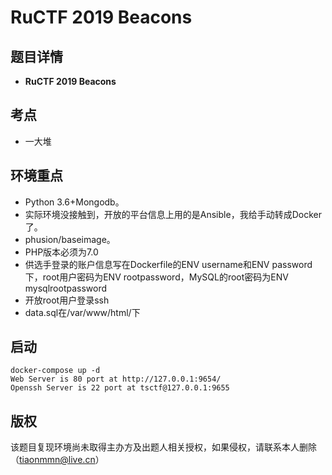 # RuCTF 2019 Beacons

## 题目详情

- **RuCTF 2019 Beacons**

## 考点

- 一大堆


## 环境重点
- Python 3.6+Mongodb。
- 实际环境没接触到，开放的平台信息上用的是Ansible，我给手动转成Docker了。
- phusion/baseimage。
- PHP版本必须为7.0
- 供选手登录的账户信息写在Dockerfile的ENV username和ENV password下，root用户密码为ENV rootpassword，MySQL的root密码为ENV mysqlrootpassword
- 开放root用户登录ssh
- data.sql在/var/www/html/下

## 启动

    docker-compose up -d
    Web Server is 80 port at http://127.0.0.1:9654/
    Openssh Server is 22 port at tsctf@127.0.0.1:9655

## 版权

该题目复现环境尚未取得主办方及出题人相关授权，如果侵权，请联系本人删除（tiaonmmn@live.cn）
